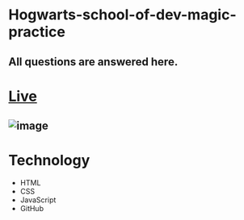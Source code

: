 # Hogwarts-school-of-dev-magic-practice
All questions are answered here.
---

# [Live](https://hogwarts-school-of-dev-magic-practice.netlify.app/)

![image](https://user-images.githubusercontent.com/91107518/194684765-5490d84e-cde3-4162-ab3a-6022c6b8ab4c.png)
---

# Technology

- HTML
- CSS
- JavaScript
- GitHub
